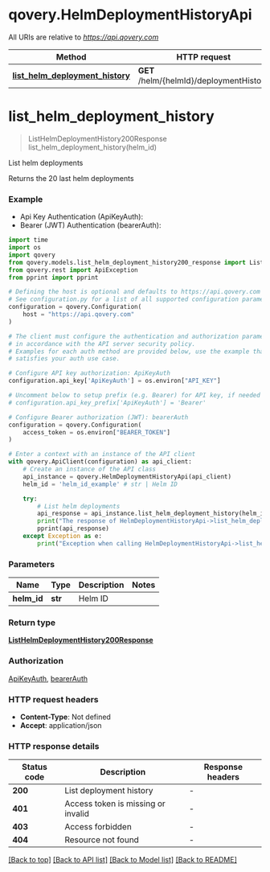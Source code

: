 # qovery.HelmDeploymentHistoryApi

All URIs are relative to *https://api.qovery.com*

Method | HTTP request | Description
------------- | ------------- | -------------
[**list_helm_deployment_history**](HelmDeploymentHistoryApi.md#list_helm_deployment_history) | **GET** /helm/{helmId}/deploymentHistory | List helm deployments


# **list_helm_deployment_history**
> ListHelmDeploymentHistory200Response list_helm_deployment_history(helm_id)

List helm deployments

Returns the 20 last helm deployments

### Example

* Api Key Authentication (ApiKeyAuth):
* Bearer (JWT) Authentication (bearerAuth):
```python
import time
import os
import qovery
from qovery.models.list_helm_deployment_history200_response import ListHelmDeploymentHistory200Response
from qovery.rest import ApiException
from pprint import pprint

# Defining the host is optional and defaults to https://api.qovery.com
# See configuration.py for a list of all supported configuration parameters.
configuration = qovery.Configuration(
    host = "https://api.qovery.com"
)

# The client must configure the authentication and authorization parameters
# in accordance with the API server security policy.
# Examples for each auth method are provided below, use the example that
# satisfies your auth use case.

# Configure API key authorization: ApiKeyAuth
configuration.api_key['ApiKeyAuth'] = os.environ["API_KEY"]

# Uncomment below to setup prefix (e.g. Bearer) for API key, if needed
# configuration.api_key_prefix['ApiKeyAuth'] = 'Bearer'

# Configure Bearer authorization (JWT): bearerAuth
configuration = qovery.Configuration(
    access_token = os.environ["BEARER_TOKEN"]
)

# Enter a context with an instance of the API client
with qovery.ApiClient(configuration) as api_client:
    # Create an instance of the API class
    api_instance = qovery.HelmDeploymentHistoryApi(api_client)
    helm_id = 'helm_id_example' # str | Helm ID

    try:
        # List helm deployments
        api_response = api_instance.list_helm_deployment_history(helm_id)
        print("The response of HelmDeploymentHistoryApi->list_helm_deployment_history:\n")
        pprint(api_response)
    except Exception as e:
        print("Exception when calling HelmDeploymentHistoryApi->list_helm_deployment_history: %s\n" % e)
```



### Parameters

Name | Type | Description  | Notes
------------- | ------------- | ------------- | -------------
 **helm_id** | **str**| Helm ID | 

### Return type

[**ListHelmDeploymentHistory200Response**](ListHelmDeploymentHistory200Response.md)

### Authorization

[ApiKeyAuth](../README.md#ApiKeyAuth), [bearerAuth](../README.md#bearerAuth)

### HTTP request headers

 - **Content-Type**: Not defined
 - **Accept**: application/json

### HTTP response details
| Status code | Description | Response headers |
|-------------|-------------|------------------|
**200** | List deployment history |  -  |
**401** | Access token is missing or invalid |  -  |
**403** | Access forbidden |  -  |
**404** | Resource not found |  -  |

[[Back to top]](#) [[Back to API list]](../README.md#documentation-for-api-endpoints) [[Back to Model list]](../README.md#documentation-for-models) [[Back to README]](../README.md)

